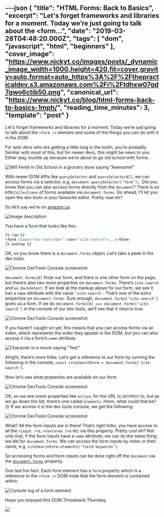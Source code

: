 ---json
{
  "title": "HTML Forms: Back to Basics",
  "excerpt": "Let's forget frameworks and libraries for a moment. Today we’re just going to talk about the &lt;form...",
  "date": "2019-03-28T04:48:20.000Z",
  "tags": [
    "dom",
    "javascript",
    "html",
    "beginners"
  ],
  "cover_image": "https://www.nickyt.co/images/posts/_dynamic_image_width=1000,height=420,fit=cover,gravity=auto,format=auto_https%3A%2F%2Fthepracticaldev.s3.amazonaws.com%2Fi%2Ftdhxw07gd7gwo6ctib50.png",
  "canonical_url": "https://www.nickyt.co/blog/html-forms-back-to-basics-1mph/",
  "reading_time_minutes": 3,
  "template": "post"
}
---

Let's forget frameworks and libraries for a moment. Today we’re just going to talk about the `<form />` element and some of the things you can do with it in the DOM.

For web devs who are getting a little long in the tooth, you’re probably familiar with most of this, but for newer devs, this might be news to you. Either way, buckle up because we’re about to go old school with forms.

![Will Ferell in Old School in a grocery store saying "Awesome!"](https://media.giphy.com/media/3ohzdIuqJoo8QdKlnW/giphy.gif)

With newer DOM APIs like `querySelector` and `querySelectorAll`, we can access forms via a selector, e.g. `document.querySelector(‘form’);`. Did you know that you can also access forms directly from the `document`? There is an `HTMLCollections` of forms available via `document.forms`. Go ahead, I’ll let you open the dev tools in your favourite editor. Pretty neat eh?

So let’s say we’re on [amazon.ca](https://amazon.ca).

![Image description](https://www.nickyt.co/images/posts/_uploads_articles_gcz82rwr8gldorgtdw73.png)

You have a form that looks like this:

```html
{% raw %}
<form class="nav-searchbar" name="site-search">...</form>
{% endraw %}
```

OK, so you know there is a `document.forms` object. Let’s take a peek in the dev tools.

![Chrome DevTools Console screenshot](https://www.nickyt.co/images/posts/_uploads_articles_l5iw6ju9j72f65y7st8f.png)

`document.forms[0]` finds our form, and there is one other form on the page, but there’s also two more properties on `document.forms`. There’s `site-search` and `ue_backdetect`. If we look at the markup above for our form, we see it has a `name` attribute with the value `’site-search'`. That’s one of the extra properties on `document.forms`. Sure enough, `document.forms[‘site-search’]` gives us a form. If we do `document.forms[0] === document.forms[‘site-search’]` in the console of our dev tools, we’ll see that it returns true.

![Chrome DevTools Console screenshot](https://www.nickyt.co/images/posts/_uploads_articles_qfjpo95l3mht6x2nanr1.png)

If you haven’t caught on yet, this means that you can access forms via an index, which represents the order they appear in the DOM, but you can also access it via a form’s `name` attribute.

![Character in a movie saying "Yes!"](https://media.giphy.com/media/Qh6NZWsFx1G1O/giphy.gif)

Alright, there’s more folks. Let’s get a reference to our form by running the following in the console, `const siteSearchForm = document.forms['site-search']`.

Now let’s see what properties are available on our form.

![Chrome DevTools Console screenshot](https://www.nickyt.co/images/posts/_uploads_articles_b6u4q9l1a1lr9hi161hp.png)

OK, so we see some properties like `action`, for the URL to `GET`/`POST` to, but as we go down the list, there’s one called `elements`. Hmm, what could that be? 😉 If we access it in the dev tools console, we get the following:

![Chrome DevTools Console screenshot](https://www.nickyt.co/images/posts/_uploads_articles_ldmbv7r0ppsl0sztlxh1.png)

What? All the form inputs are in there! That’s right folks, you have access to all the `<input />`s, `<textarea />`s etc via this property. Pretty cool eh? Not only that, if the form inputs have a `name` attribute, we can do the same thing we did for `document.forms`. We can access the form inputs by index or their name, e.g. `siteSearchForm.elements[‘field-keywords’]`.

So accessing forms and form inputs can be done right off the `document` via the [`document.forms`](https://developer.mozilla.org/en-US/docs/Web/API/Document/forms) property.

One last fun fact. Each form element has a `form` property which is a reference to the `<form />` DOM node that the form element is contained within.

![Console log of a form element](https://www.nickyt.co/images/posts/_uploads_articles_aeirppe0s4qazjc89nr0.png)

Hope you enjoyed this DOM Throwback Thursday.

<img src="https://media.giphy.com/media/3h3ZcimVNfmi0MVvGA/giphy.gif" />

